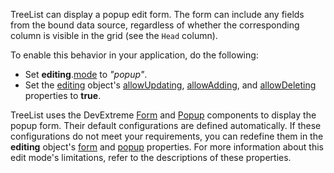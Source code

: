 TreeList can display a popup edit form. The form can include any fields from the bound data source, regardless of whether the corresponding column is visible in the grid (see the `Head` column).

To enable this behavior in your application, do the following:
- Set **editing**.[mode](/Documentation/ApiReference/UI_Components/dxTreeList/Configuration/editing/#mode) to *"popup"*.
- Set the [editing](/Documentation/ApiReference/UI_Components/dxTreeList/Configuration/editing/) object's [allowUpdating](/Documentation/ApiReference/UI_Components/dxTreeList/Configuration/editing/#allowUpdating), [allowAdding](/Documentation/ApiReference/UI_Components/dxTreeList/Configuration/editing/#allowAdding), and [allowDeleting](/Documentation/ApiReference/UI_Components/dxTreeList/Configuration/editing/#allowDeleting) properties to **true**.

TreeList uses the DevExtreme [Form](/Documentation/ApiReference/UI_Components/dxForm/) and [Popup](/Documentation/ApiReference/UI_Components/dxPopup/) components to display the popup form. Their default configurations are defined automatically. If these configurations do not meet your requirements, you can redefine them in the **editing** object's [form](/Documentation/ApiReference/UI_Components/dxTreeList/Configuration/editing/#form) and [popup](/Documentation/ApiReference/UI_Components/dxTreeList/Configuration/editing/#popup) properties. For more information about this edit mode's limitations, refer to the descriptions of these properties.